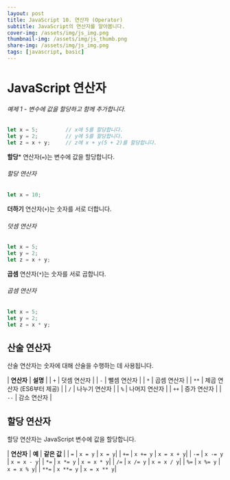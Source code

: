 ```yaml
---
layout: post
title: JavaScript 10. 연산자 (Operator)
subtitle: JavaScript의 연산자를 알아봅니다.
cover-img: /assets/img/js_img.png
thumbnail-img: /assets/img/js_thumb.png
share-img: /assets/img/js_img.png
tags: [javascript, basic]
---
```


# JavaScript 연산자

###### 예제 1 - 변수에 값을 할당하고 함께 추가합니다.

```javascript
let x = 5;         // x에 5를 할당합니다.
let y = 2;         // y에 5를 할당합니다.
let z = x + y;     // z에 x + y(5 + 2)를 할당합니다.
```

**할당*** 연산자(```=```)는 변수에 값을 할당합니다.

###### 할당 연산자

```javascript
let x = 10;
```

**더하기** 연산자(```+```)는 숫자를 서로 더합니다.

###### 덧셈 연산자

```javascript
let x = 5;
let y = 2;
let z = x + y;
```

**곱셈** 연산자(```*```)는 숫자를 서로 곱합니다.

###### 곱셈 연산자

```javascript
let x = 5;
let y = 2;
let z = x * y;
```

## 산술 연산자

산술 연산자는 숫자에 대해 산술을 수행하는 데 사용됩니다.

| **연산자** | **설명** |
| ```+``` | 덧셈 연산자 |
| ```-``` | 뺄셈 연산자 |
| ```*``` | 곱셈 연산자 |
| ```**``` | 제곱 연산자 (ES6부터 제공) |
| ```/``` | 나누기 연산자 |
| ```%``` | 나머지 연산자 |
| ```++``` | 증가 연산자 |
| ```--``` | 감소 연산자 |

## 할당 연산자

할당 연산자는 JavaScript 변수에 값을 할당합니다.

| **연산자** | **예** | **같은 값** |
| ```=``` | ```x = y``` | ```x = y```|
| ```+=``` | ```x += y``` | ```x = x + y```|
| ```-=``` | ```x -= y``` | ```x = x - y```|
| ```*=``` | ```x *= y``` | ```x = x * y```|
| ```/=``` | ```x /= y``` | ```x = x / y```|
| ```%=``` | ```x %= y``` | ```x = x % y```|
| ```**=``` | ```x **= y``` | ```x = x ** y```|
